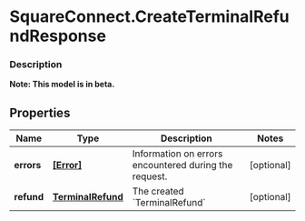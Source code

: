 # SquareConnect.CreateTerminalRefundResponse

### Description
**Note: This model is in beta.**



## Properties
Name | Type | Description | Notes
------------ | ------------- | ------------- | -------------
**errors** | [**[Error]**](Error.md) | Information on errors encountered during the request. | [optional] 
**refund** | [**TerminalRefund**](TerminalRefund.md) | The created &#x60;TerminalRefund&#x60; | [optional] 


